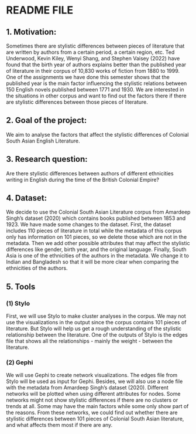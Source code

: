 # README FILE

## 1. Motivation: 
Sometimes there are stylistic differences between pieces of literature that are written by authors from a certain period, a certain region, etc. Ted Underwood, Kevin Kiley, Wenyi Shang, and Stephen Vaisey (2022) have found that the birth year of authors explains better than the published year of literature in their corpus of 10,830 works of fiction from 1880 to 1999. One of the assignments we have done this semester shows that the published year is the main factor influencing the stylistic relations between 150 English novels published between 1771 and 1930. We are interested in the situations in other corpus and want to find out the factors there if there are stylistic differences between those pieces of literature.

## 2. Goal of the project: 
We aim to analyse the factors that affect the stylistic differences of Colonial South Asian English Literature.

## 3. Research question: 
Are there stylistic differences between authors of different ethnicities writing in English during the time of the British Colonial Empire?

## 4. Dataset: 
We decide to use the Colonial South Asian Literature corpus from Amardeep Singh’s dataset (2020) which contains books published between 1853 and 1923.
We have made some changes to the dataset. First, the dataset includes 110 pieces of literature in total while the metadata of this corpus only has information on 101 pieces, so we delete those which are not in the metadata. Then we add other possible attributes that may affect the stylistic differences like gender, birth year, and the original language. Finally, South Asia is one of the ethnicities of the authors in the metadata. We change it to Indian and Bangladesh so that it will be more clear when comparing the ethnicities of the authors.

## 5. Tools
### (1) Stylo
First, we will use Stylo to make cluster analyses in the corpus. We may not use the visualizations in the output since the corpus contains 101 pieces of literature. But Stylo will help us get a rough understanding of the stylistic relationship between the literature. One of the outputs of Stylo is the edges file that shows all the relationships - mainly the weight - between the literature.
### (2) Gephi
We will use Gephi to create network visualizations. The edges file from Stylo will be used as input for Gephi. Besides, we will also use a node file with the metadata from Amardeep Singh’s dataset (2020).
Different networks will be plotted when using different attributes for nodes. Some networks might not show stylistic differences if there are no clusters or trends at all. Some may have the main factors while some only show part of the reasons. From these networks, we could find out whether there are stylistic differences between 101 pieces of Colonial South Asian literature, and what affects them most if there are any.
